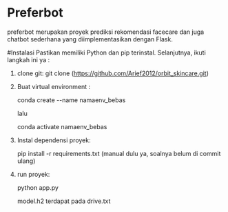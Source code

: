 # Preferbot
preferbot merupakan proyek prediksi rekomendasi facecare dan juga chatbot sederhana yang diimplementasikan dengan Flask.

#Instalasi
Pastikan memiliki Python dan pip terinstal. Selanjutnya, ikuti langkah ini ya :

1. clone git:
   git clone (https://github.com/Arief2012/orbit_skincare.git)

2. Buat virtual environment :
   
   conda create --name namaenv_bebas

   lalu

   conda activate namaenv_bebas

4. Instal dependensi proyek:

   pip install -r requirements.txt
   (manual dulu ya, soalnya belum di commit ulang)

6. run proyek:
   
   python app.py

   model.h2 terdapat pada drive.txt
